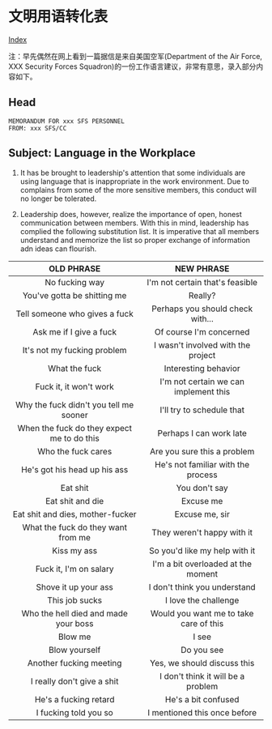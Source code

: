 # 文明用语转化表

[Index](index.md)

注：早先偶然在网上看到一篇据信是来自美国空军(Department of the Air Force, XXX Security Forces Squadron)的一份工作语言建议，非常有意思，录入部分内容如下。

## Head

```plaintext
MEMORANDUM FOR xxx SFS PERSONNEL
FROM: xxx SFS/CC
```

## Subject: Language in the Workplace

1. It has be brought to leadership's attention that some individuals are using language that is inappropriate in the work environment. Due to complains from some of the more sensitive members, this conduct will no longer be tolerated.

2. Leadership does, however, realize the importance of open, honest communication between members. With this in mind, leadership has complied the following substitution list. It is imperative that all members understand and memorize the list so proper exchange of information adn ideas can flourish.

|                 OLD PHRASE                 |               NEW PHRASE               |
|:------------------------------------------:|:--------------------------------------:|
| No fucking way                             | I'm not certain that's feasible        |
| You've gotta be shitting me                | Really?                                |
| Tell someone who gives a fuck              | Perhaps you should check with...       |
| Ask me if I give a fuck                    | Of course I'm concerned                |
| It's not my fucking problem                | I wasn't involved with the project     |
| What the fuck                              | Interesting behavior                   |
| Fuck it, it won't work                     | I'm not certain we can implement this  |
| Why the fuck didn't you tell me sooner     | I'll try to schedule that              |
| When the fuck do they expect me to do this | Perhaps I can work late                |
| Who the fuck cares                         | Are you sure this a problem            |
| He's got his head up his ass               | He's not familiar with the process     |
| Eat shit                                   | You don't say                          |
| Eat shit and die                           | Excuse me                              |
| Eat shit and dies, mother-fucker           | Excuse me, sir                         |
| What the fuck do they want from me         | They weren't happy with it             |
| Kiss my ass                                | So you'd like my help with it          |
| Fuck it, I'm on salary                     | I'm a bit overloaded at the moment     |
| Shove it up your ass                       | I don't think you understand           |
| This job sucks                             | I love the challenge                   |
| Who the hell died and made your boss       | Would you want me to take care of this |
| Blow me                                    | I see                                  |
| Blow yourself                              | Do you see                             |
| Another fucking meeting                    | Yes, we should discuss this            |
| I really don't give a shit                 | I don't think it will be a problem     |
| He's a fucking retard                      | He's a bit confused                    |
| I fucking told you so                      | I mentioned this once before           |